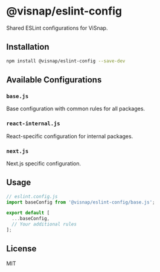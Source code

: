# @visnap/eslint-config

Shared ESLint configurations for ViSnap.

## Installation

```bash
npm install @visnap/eslint-config --save-dev
```

## Available Configurations

### `base.js`

Base configuration with common rules for all packages.

### `react-internal.js`

React-specific configuration for internal packages.

### `next.js`

Next.js specific configuration.

## Usage

```javascript
// eslint.config.js
import baseConfig from '@visnap/eslint-config/base.js';

export default [
  ...baseConfig,
  // Your additional rules
];
```

## License

MIT
